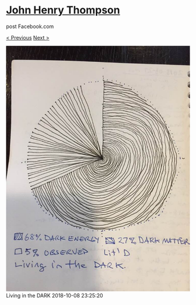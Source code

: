 # [John Henry Thompson](../README.md)
post Facebook.com

[< Previous](2018-10-10-1.md) [Next >](2018-10-08-2.md)

[![](../media/2018-10-08/Timeline-Photos-Living-in-the-DARK.jpg)](../README.md)
Living in the DARK
2018-10-08 23:25:20